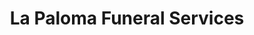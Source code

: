 ---
title: "La Paloma Funeral Services"
url: /las-vegas/la-paloma-funeral-services-s-fort-apache-rd/
shop: Bestattungen
---